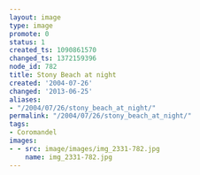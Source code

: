 ```yaml
---
layout: image
type: image
promote: 0
status: 1
created_ts: 1090861570
changed_ts: 1372159396
node_id: 782
title: Stony Beach at night
created: '2004-07-26'
changed: '2013-06-25'
aliases:
- "/2004/07/26/stony_beach_at_night/"
permalink: "/2004/07/26/stony_beach_at_night/"
tags:
- Coromandel
images:
- - src: image/images/img_2331-782.jpg
    name: img_2331-782.jpg
---
```


